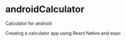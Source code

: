 # androidCalculator
Calculator for android

Creating a calculator app using React Native and expo


